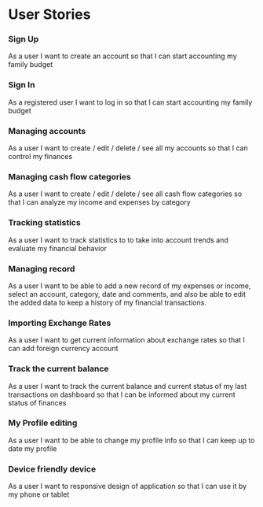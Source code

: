 # User Stories

### Sign Up
As a user I want to create an account so that I can start accounting my family budget

### Sign In
As a registered user I want to log in so that I can start accounting my family budget

### Managing accounts
As a user I want to create / edit / delete / see all my accounts so that I can control my finances

### Managing cash flow categories
As a user I want to create / edit / delete / see all cash flow categories so that I can analyze my income and expenses by category

### Tracking statistics
As a user I want to track statistics to to take into account trends and evaluate my financial behavior

### Managing record
As a user I want to be able to add a new record of my expenses or income, select an account, category, date and comments, 
and also be able to edit the added data to keep a history of my financial transactions.

### Importing Exchange Rates
As a user I want to get current information about exchange rates so that I can add foreign currency account

### Track the current balance
As a user I want to track the current balance and current status of my last transactions on dashboard
so that I can be informed about my current status of finances

### My Profile editing
As a user I want to be able to change my profile info so that I can keep up to date my profile

### Device friendly device
As a user I want to responsive design of application so that I can use it by my phone or tablet